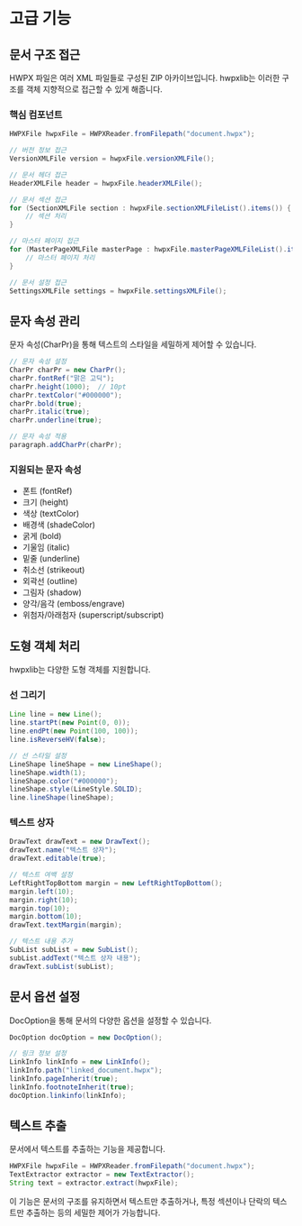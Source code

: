 # 고급 기능

## 문서 구조 접근

HWPX 파일은 여러 XML 파일들로 구성된 ZIP 아카이브입니다. hwpxlib는 이러한 구조를 객체 지향적으로 접근할 수 있게 해줍니다.

### 핵심 컴포넌트

```java
HWPXFile hwpxFile = HWPXReader.fromFilepath("document.hwpx");

// 버전 정보 접근
VersionXMLFile version = hwpxFile.versionXMLFile();

// 문서 헤더 접근
HeaderXMLFile header = hwpxFile.headerXMLFile();

// 문서 섹션 접근
for (SectionXMLFile section : hwpxFile.sectionXMLFileList().items()) {
    // 섹션 처리
}

// 마스터 페이지 접근
for (MasterPageXMLFile masterPage : hwpxFile.masterPageXMLFileList().items()) {
    // 마스터 페이지 처리
}

// 문서 설정 접근
SettingsXMLFile settings = hwpxFile.settingsXMLFile();
```

## 문자 속성 관리

문자 속성(CharPr)을 통해 텍스트의 스타일을 세밀하게 제어할 수 있습니다.

```java
// 문자 속성 설정
CharPr charPr = new CharPr();
charPr.fontRef("맑은 고딕");
charPr.height(1000);  // 10pt
charPr.textColor("#000000");
charPr.bold(true);
charPr.italic(true);
charPr.underline(true);

// 문자 속성 적용
paragraph.addCharPr(charPr);
```

### 지원되는 문자 속성

- 폰트 (fontRef)
- 크기 (height)
- 색상 (textColor)
- 배경색 (shadeColor)
- 굵게 (bold)
- 기울임 (italic)
- 밑줄 (underline)
- 취소선 (strikeout)
- 외곽선 (outline)
- 그림자 (shadow)
- 양각/음각 (emboss/engrave)
- 위첨자/아래첨자 (superscript/subscript)

## 도형 객체 처리

hwpxlib는 다양한 도형 객체를 지원합니다.

### 선 그리기

```java
Line line = new Line();
line.startPt(new Point(0, 0));
line.endPt(new Point(100, 100));
line.isReverseHV(false);

// 선 스타일 설정
LineShape lineShape = new LineShape();
lineShape.width(1);
lineShape.color("#000000");
lineShape.style(LineStyle.SOLID);
line.lineShape(lineShape);
```

### 텍스트 상자

```java
DrawText drawText = new DrawText();
drawText.name("텍스트 상자");
drawText.editable(true);

// 텍스트 여백 설정
LeftRightTopBottom margin = new LeftRightTopBottom();
margin.left(10);
margin.right(10);
margin.top(10);
margin.bottom(10);
drawText.textMargin(margin);

// 텍스트 내용 추가
SubList subList = new SubList();
subList.addText("텍스트 상자 내용");
drawText.subList(subList);
```

## 문서 옵션 설정

DocOption을 통해 문서의 다양한 옵션을 설정할 수 있습니다.

```java
DocOption docOption = new DocOption();

// 링크 정보 설정
LinkInfo linkInfo = new LinkInfo();
linkInfo.path("linked_document.hwpx");
linkInfo.pageInherit(true);
linkInfo.footnoteInherit(true);
docOption.linkinfo(linkInfo);
```

## 텍스트 추출

문서에서 텍스트를 추출하는 기능을 제공합니다.

```java
HWPXFile hwpxFile = HWPXReader.fromFilepath("document.hwpx");
TextExtractor extractor = new TextExtractor();
String text = extractor.extract(hwpxFile);
```

이 기능은 문서의 구조를 유지하면서 텍스트만 추출하거나, 특정 섹션이나 단락의 텍스트만 추출하는 등의 세밀한 제어가 가능합니다. 